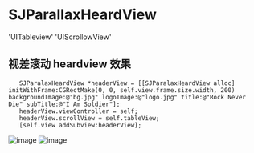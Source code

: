 # SJParallaxHeardView

'UITableview' 'UIScrollowView'

## 视差滚动 heardview 效果

 ```
    SJParalaxHeardView *headerView = [[SJParalaxHeardView alloc] initWithFrame:CGRectMake(0, 0, self.view.frame.size.width, 200)     backgroundImage:@"bg.jpg" logoImage:@"logo.jpg" title:@"Rock Never Die" subTitle:@"I Am Soldier"];
    headerView.viewController = self;
    headerView.scrollView = self.tableView;
    [self.view addSubview:headerView];
````

 ![image](https://github.com/hsjcom/SJParallaxHeardView/blob/master/SJParallaxHeardView/Resource/QQ20150514-1@2x.png)
 ![image](https://github.com/hsjcom/SJParallaxHeardView/blob/master/SJParallaxHeardView/Resource/QQ20150514-2@2x.png)
 
